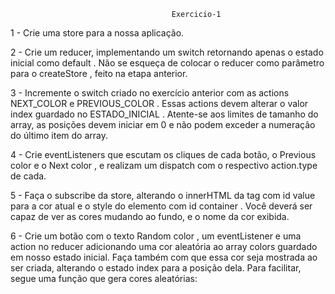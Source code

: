                  						Exercicio-1

1 - Crie uma store para a nossa aplicação.

2 - Crie um reducer, implementando um switch retornando apenas o estado inicial como default . Não se esqueça de colocar o reducer como parâmetro para o createStore , feito na etapa anterior.

3 - Incremente o switch criado no exercício anterior com as actions NEXT_COLOR e PREVIOUS_COLOR . Essas actions devem alterar o valor index guardado no ESTADO_INICIAL . Atente-se aos limites de tamanho do array, as posições devem iniciar em 0 e não podem exceder a numeração do último item do array.

4 - Crie eventListeners que escutam os cliques de cada botão, o Previous color e o Next color , e realizam um dispatch com o respectivo action.type de cada.

5 - Faça o subscribe da store, alterando o innerHTML da tag com id value para a cor atual e o style do elemento com id container . Você deverá ser capaz de ver as cores mudando ao fundo, e o nome da cor exibida.

6 - Crie um botão com o texto Random color , um eventListener e uma action no reducer adicionando uma cor aleatória ao array colors guardado em nosso estado inicial. Faça também com que essa cor seja mostrada ao ser criada, alterando o estado index para a posição dela. Para facilitar, segue uma função que gera cores aleatórias:

